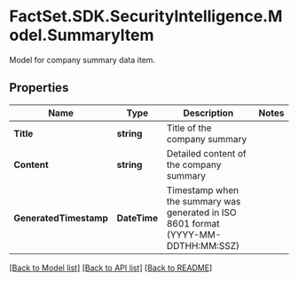 # FactSet.SDK.SecurityIntelligence.Model.SummaryItem
Model for company summary data item.

## Properties

Name | Type | Description | Notes
------------ | ------------- | ------------- | -------------
**Title** | **string** | Title of the company summary | 
**Content** | **string** | Detailed content of the company summary | 
**GeneratedTimestamp** | **DateTime** | Timestamp when the summary was generated in ISO 8601 format (YYYY-MM-DDTHH:MM:SSZ) | 

[[Back to Model list]](../README.md#documentation-for-models) [[Back to API list]](../README.md#documentation-for-api-endpoints) [[Back to README]](../README.md)

